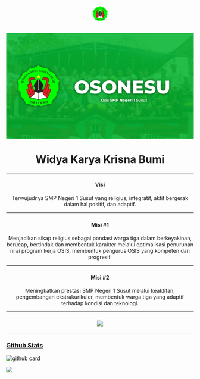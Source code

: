 
<h1 align="center"><img src="https://github.com/osonesu/osonesu/blob/main/1634888339170.png" style="border-radius:5;" width="45px" alt=""><br></h1>
<p align="center">


###  
<img align="center" height="auto" src="https://github.com/osonesu/osonesu/blob/main/osonesu.jpg"/>

<h1 align="center">
Widya Karya Krisna Bumi
</h1>

------

###   
<h4 align="center">
Visi
</h4>
<p align="center">
Terwujudnya SMP Negeri 1 Susut yang religius, integratif, aktif bergerak dalam hal positif, dan adaptif.
</p>

------

### 
<h4 align="center">
Misi #1
</h4>
<p align="center">
Menjadikan sikap religius sebagai pondasi warga tiga dalam berkeyakinan, berucap, bertindak dan membentuk karakter melalui optimalisasi penurunan nilai program kerja OSIS, membentuk pengurus OSIS yang kompeten dan progresif.
</p>

------

### 
<h4 align="center">
Misi #2
</h4>
<p align="center">
Meningkatkan prestasi SMP Negeri 1 Susut melalui keaktifan, pengembangan ekstrakurikuler, membentuk warga tiga yang adaptif terhadap kondisi dan teknologi.
</p>



------

###     
<p align="center">
  <a href="https://instagram.com/osis_sonesu"><img src="https://img.shields.io/badge/Instagram-E4405F?style=for-the-badge&logo=instagram&logoColor=white"/> 

------
 
### Github Stats

![github card](https://github-readme-stats.vercel.app/api?username=osonesu&show_icons=true&theme=radical)

![](https://github-profile-summary-cards.vercel.app/api/cards/profile-details?username=osonesu&theme=monokai)
